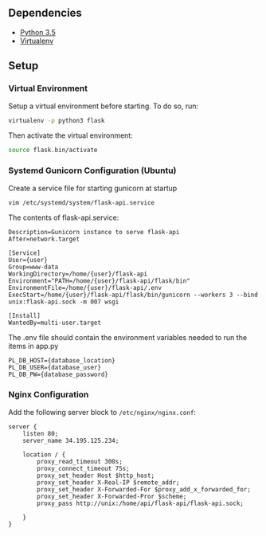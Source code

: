 ## Dependencies
-   [Python 3.5](https://python.org)
-   [Virtualenv](https://virtualenv.pypa.io)

## Setup
### Virtual Environment
Setup a virtual environment before starting. To do so, run:
```bash
virtualenv -p python3 flask
```

Then activate the virtual environment:
```bash
source flask.bin/activate
```

### Systemd Gunicorn Configuration (Ubuntu)

Create a service file for starting gunicorn at startup

```bash
vim /etc/systemd/system/flask-api.service
```

The contents of flask-api.service:

```
Description=Gunicorn instance to serve flask-api
After=network.target

[Service]
User={user}
Group=www-data
WorkingDirectory=/home/{user}/flask-api
Environment="PATH=/home/{user}/flask-api/flask/bin"
EnvironmentFile=/home/{user}/flask-api/.env
ExecStart=/home/{user}/flask-api/flask/bin/gunicorn --workers 3 --bind unix:flask-api.sock -m 007 wsgi

[Install]
WantedBy=multi-user.target 
```

The .env file should contain the environment variables needed to run the items in app.py

```
PL_DB_HOST={database_location}
PL_DB_USER={database_user}
PL_DB_PW={database_password}
```

### Nginx Configuration

Add the following server block to `/etc/nginx/nginx.conf`:

```
server {
    listen 80;
    server_name 34.195.125.234;
    
    location / { 
        proxy_read_timeout 300s;
        proxy_connect_timeout 75s;
        proxy_set_header Host $http_host;
        proxy_set_header X-Real-IP $remote_addr;
        proxy_set_header X-Forwarded-For $proxy_add_x_forwarded_for;
        proxy_set_header X-Forwarded-Pror $scheme;
        proxy_pass http://unix:/home/api/flask-api/flask-api.sock;
        
    }
}
```
